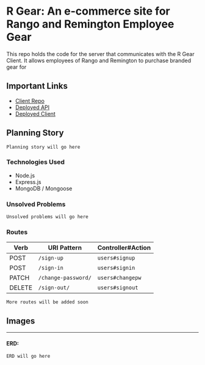 # R Gear: An e-commerce site for Rango and Remington Employee Gear

This repo holds the code for the server that communicates with the R Gear Client. It allows employees of Rango and Remington to purchase branded gear for

## Important Links

- [Client Repo](https://github.com/Waisath-CJ/r-gear-client)
- [Deployed API]()
- [Deployed Client](https://waisath-cj.github.io/r-gear-client)

## Planning Story

```
Planning story will go here
```

### Technologies Used

- Node.js
- Express.js
- MongoDB / Mongoose

### Unsolved Problems

```
Unsolved problems will go here
```

### Routes

| Verb   | URI Pattern            | Controller#Action      |
|--------|------------------------|------------------------|
| POST   | `/sign-up`             | `users#signup`         |
| POST   | `/sign-in`             | `users#signin`         |
| PATCH  | `/change-password/`    | `users#changepw`       |
| DELETE | `/sign-out/`           | `users#signout`        |

```
More routes will be added soon
```

## Images

---

#### ERD:

```
ERD will go here
```
